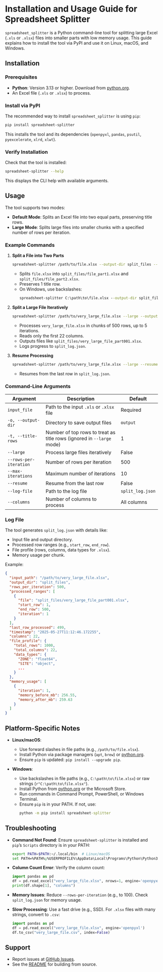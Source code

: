 # Installation and Usage Guide for Spreadsheet Splitter

`spreadsheet_splitter` is a Python command-line tool for splitting large Excel (`.xls` or `.xlsx`) files into smaller parts with low memory usage. This guide explains how to install the tool via PyPI and use it on Linux, macOS, and Windows.

## Installation

### Prerequisites
- **Python**: Version 3.13 or higher. Download from [python.org](https://www.python.org/downloads/).
- An Excel file (`.xls` or `.xlsx`) to process.

### Install via PyPI
The recommended way to install `spreadsheet_splitter` is using `pip`:

```bash
pip install spreadsheet-splitter
```

This installs the tool and its dependencies (`openpyxl`, `pandas`, `psutil`, `pyexcelerate`, `xlrd`, `xlwt`).

### Verify Installation
Check that the tool is installed:
```bash
spreadsheet-splitter --help
```
This displays the CLI help with available arguments.

## Usage
The tool supports two modes:
- **Default Mode**: Splits an Excel file into two equal parts, preserving title rows.
- **Large Mode**: Splits large files into smaller chunks with a specified number of rows per iteration.

### Example Commands
1. **Split a File into Two Parts**
   ```bash
   spreadsheet-splitter /path/to/file.xlsx --output-dir split_files --title-rows 1
   ```
   - Splits `file.xlsx` into `split_files/file_part1.xlsx` and `split_files/file_part2.xlsx`.
   - Preserves 1 title row.
   - On Windows, use backslashes:
     ```cmd
     spreadsheet-splitter C:\path\to\file.xlsx --output-dir split_files --title-rows 1
     ```

2. **Split a Large File Iteratively**
   ```bash
   spreadsheet-splitter /path/to/very_large_file.xlsx --large --output-dir split_files --rows-per-iteration 500 --max-iterations 5 --columns 22
   ```
   - Processes `very_large_file.xlsx` in chunks of 500 rows, up to 5 iterations.
   - Reads only the first 22 columns.
   - Outputs files like `split_files/very_large_file_part001.xlsx`.
   - Logs progress to `split_log.json`.

3. **Resume Processing**
   ```bash
   spreadsheet-splitter /path/to/very_large_file.xlsx --large --resume --output-dir split_files --rows-per-iteration 500 --max-iterations 5 --columns 22
   ```
   - Resumes from the last row in `split_log.json`.

### Command-Line Arguments
| Argument | Description | Default |
|----------|-------------|---------|
| `input_file` | Path to the input `.xls` or `.xlsx` file | Required |
| `-o, --output-dir` | Directory to save output files | `output` |
| `-t, --title-rows` | Number of top rows to treat as title rows (ignored in `--large` mode) | 1 |
| `--large` | Process large files iteratively | False |
| `--rows-per-iteration` | Number of rows per iteration | 500 |
| `--max-iterations` | Maximum number of iterations | 10 |
| `--resume` | Resume from the last row | False |
| `--log-file` | Path to the log file | `split_log.json` |
| `--columns` | Number of columns to process | All columns |

### Log File
The tool generates `split_log.json` with details like:
- Input file and output directory.
- Processed row ranges (e.g., `start_row`, `end_row`).
- File profile (rows, columns, data types for `.xlsx`).
- Memory usage per chunk.

Example:
```json
{
  "input_path": "/path/to/very_large_file.xlsx",
  "output_dir": "split_files",
  "rows_per_iteration": 500,
  "processed_ranges": [
    {
      "file": "split_files/very_large_file_part001.xlsx",
      "start_row": 1,
      "end_row": 500,
      "iteration": 1
    }
  ],
  "last_row_processed": 499,
  "timestamp": "2025-05-27T11:12:46.172255",
  "columns": 22,
  "file_profile": {
    "total_rows": 1000,
    "total_columns": 22,
    "data_types": {
      "ZONE": "float64",
      "SITE": "object",
      ...
    }
  },
  "memory_usage": [
    {
      "iteration": 1,
      "memory_before_mb": 256.55,
      "memory_after_mb": 259.63
    }
  ]
}
```

## Platform-Specific Notes
- **Linux/macOS**:
  - Use forward slashes in file paths (e.g., `/path/to/file.xlsx`).
  - Install Python via package managers (`apt`, `brew`) or [python.org](https://www.python.org).
  - Ensure `pip` is updated: `pip install --upgrade pip`.

- **Windows**:
  - Use backslashes in file paths (e.g., `C:\path\to\file.xlsx`) or raw strings (`r"C:\path\to\file.xlsx"`).
  - Install Python from [python.org](https://www.python.org) or the Microsoft Store.
  - Run commands in Command Prompt, PowerShell, or Windows Terminal.
  - Ensure `pip` is in your PATH. If not, use:
    ```cmd
    python -m pip install spreadsheet-splitter
    ```

## Troubleshooting
- **Command Not Found**: Ensure `spreadsheet-splitter` is installed and `pip`’s `Scripts` directory is in your PATH:
  ```bash
  export PATH=$PATH:~/.local/bin  # Linux/macOS
  set PATH=%PATH%;%USERPROFILE%\AppData\Local\Programs\Python\Python313\Scripts  # Windows
  ```

- **Column Count Error**: Verify the column count:
  ```python
  import pandas as pd
  df = pd.read_excel("very_large_file.xlsx", nrows=1, engine='openpyxl')
  print(df.shape[1], "columns")
  ```

- **Memory Issues**: Reduce `--rows-per-iteration` (e.g., to 100). Check `split_log.json` for memory usage.

- **Slow Processing**: Use a fast drive (e.g., SSD). For `.xlsx` files with many strings, convert to `.csv`:
  ```python
  import pandas as pd
  df = pd.read_excel("very_large_file.xlsx", engine='openpyxl')
  df.to_csv("very_large_file.csv", index=False)
  ```

## Support
- Report issues at [GitHub Issues](https://github.com/parsaloi/spreadsheet_splitter/issues).
- See the [README](https://github.com/parsaloi/spreadsheet_splitter/blob/main/README.md) for building from source.

